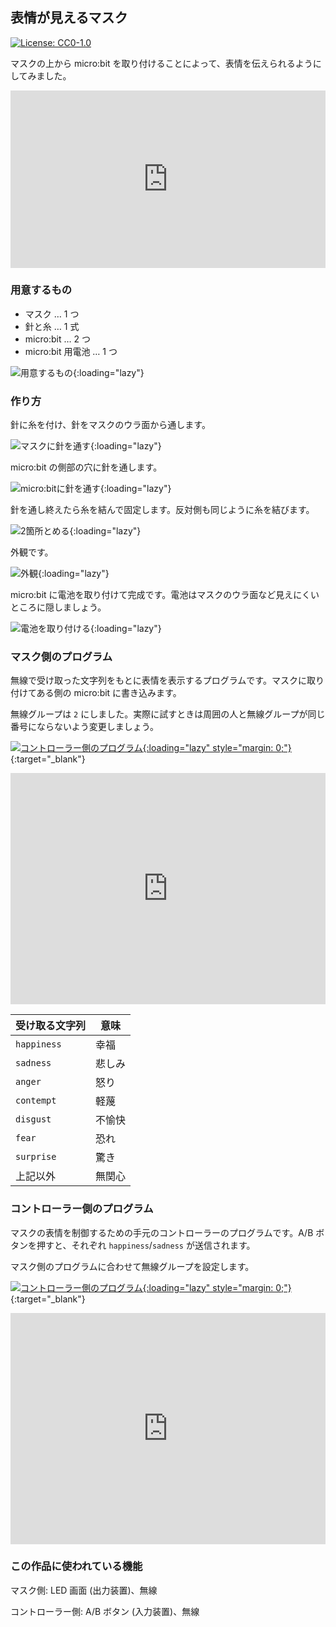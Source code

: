 ## 表情が見えるマスク

[![License: CC0-1.0](https://licensebuttons.net/l/zero/1.0/80x15.png)](http://creativecommons.org/publicdomain/zero/1.0/)

マスクの上から micro:bit を取り付けることによって、表情を伝えられるようにしてみました。

<div style="width:100%;height:0px;position:relative;padding-bottom:56.250%;"><iframe src="https://streamable.com/e/jjwhjd?autoplay=1" frameborder="0" width="100%" height="100%" allowfullscreen style="width:100%;height:100%;position:absolute;left:0px;top:0px;overflow:hidden;" loading="lazy"></iframe></div>

### 用意するもの

- マスク … 1 つ
- 針と糸 … 1 式
- micro:bit … 2 つ
- micro:bit 用電池 … 1 つ

![用意するもの](https://i.gyazo.com/f23fc77b80badcb869f51368abb59b78.jpg){:loading="lazy"}

### 作り方

針に糸を付け、針をマスクのウラ面から通します。

![マスクに針を通す](https://i.gyazo.com/7d98b5f3a36e4a113c64c0d08c203c45.jpg){:loading="lazy"}

micro:bit の側部の穴に針を通します。

![micro:bitに針を通す](https://i.gyazo.com/e95b646aa36c6e8a155352fb4223f654.jpg){:loading="lazy"}

針を通し終えたら糸を結んで固定します。反対側も同じように糸を結びます。

![2箇所とめる](https://i.gyazo.com/3327a16cf76a81d89b476902b5c89d45.jpg){:loading="lazy"}

外観です。

![外観](https://i.gyazo.com/a4d497345f1cc70fa6987436e71e6bdf.jpg){:loading="lazy"}

micro:bit に電池を取り付けて完成です。電池はマスクのウラ面など見えにくいところに隠しましょう。

![電池を取り付ける](https://i.gyazo.com/a0756793234eac8813f472b495a8315f.jpg){:loading="lazy"}

### マスク側のプログラム

無線で受け取った文字列をもとに表情を表示するプログラムです。マスクに取り付けてある側の micro:bit に書き込みます。

無線グループは `2` にしました。実際に試すときは周囲の人と無線グループが同じ番号にならないよう変更しましょう。

[![コントローラー側のプログラム](https://img.shields.io/badge/MakeCode-3454d1){:loading="lazy" style="margin: 0;"}](https://makecode.microbit.org/#pub:_Hks2J6TtthLm){:target="_blank"}

<div style="position:relative;height:calc(300px + 5em);width:100%;overflow:hidden;"><iframe style="position:absolute;top:0;left:0;width:100%;height:100%;" src="https://makecode.microbit.org/---codeembed#pub:_Hks2J6TtthLm" allowfullscreen="allowfullscreen" frameborder="0" sandbox="allow-scripts allow-same-origin" loading="lazy"></iframe></div>

| 受け取る文字列 | 意味   |
| -------------- | ------ |
| `happiness`    | 幸福   |
| `sadness`      | 悲しみ |
| `anger`        | 怒り   |
| `contempt`     | 軽蔑   |
| `disgust`      | 不愉快 |
| `fear`         | 恐れ   |
| `surprise`     | 驚き   |
| 上記以外       | 無関心 |

### コントローラー側のプログラム

マスクの表情を制御するための手元のコントローラーのプログラムです。A/B ボタンを押すと、それぞれ `happiness`/`sadness` が送信されます。

マスク側のプログラムに合わせて無線グループを設定します。

[![コントローラー側のプログラム](https://img.shields.io/badge/MakeCode-3454d1){:loading="lazy" style="margin: 0;"}](https://makecode.microbit.org/#pub:_duCMMUY4wUA0){:target="_blank"}

<div style="position:relative;height:calc(300px + 5em);width:100%;overflow:hidden;"><iframe style="position:absolute;top:0;left:0;width:100%;height:100%;" src="https://makecode.microbit.org/---codeembed#pub:_duCMMUY4wUA0" allowfullscreen="allowfullscreen" frameborder="0" sandbox="allow-scripts allow-same-origin" loading="lazy"></iframe></div>

### この作品に使われている機能

マスク側: LED 画面 (出力装置)、無線

コントローラー側: A/B ボタン (入力装置)、無線
